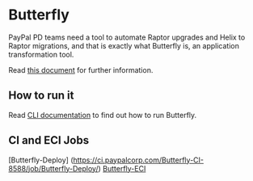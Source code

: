 # Butterfly

PayPal PD teams need a tool to automate Raptor upgrades and Helix to Raptor migrations, and that is exactly what Butterfly is, an application transformation tool.

Read [this document](https://engineering.paypalcorp.com/confluence/x/1XBiE) for further information.

## How to run it

Read [CLI documentation](butterfly-cli/README.md) to find out how to run Butterfly.

## CI and ECI Jobs

[Butterfly-Deploy] (https://ci.paypalcorp.com/Butterfly-CI-8588/job/Butterfly-Deploy/)
[Butterfly-ECI](https://ci.paypalcorp.com/Butterfly-ECI-Job-3315/)
